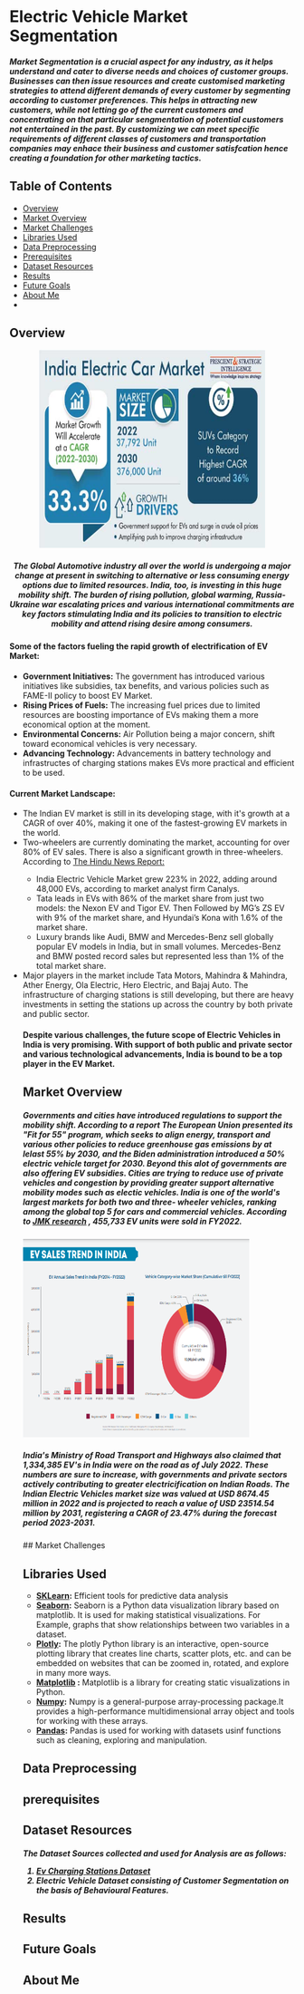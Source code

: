 <h1 align="centre"> Electric Vehicle Market Segmentation </h1>
<h5> Market Segmentation is a crucial aspect for any industry, as it helps understand and cater to diverse needs and choices of customer groups.
Businesses can then issue resources and create customised marketing strategies to attend different demands of every customer
by segmenting according to customer preferences.
This helps in attracting new customers, while not letting go of the current customers and concentrating on that particular sengmentation of potential customers 
not entertained in the past. By customizing we can meet specific requirements of different classes of customers and transportation companies may enhace their business and customer satisfcation hence creating a foundation for other marketing tactics.</h5>

## Table of Contents

- [Overview](#Overview)
- [Market Overview](#Market-Overview)
- [Market Challenges](#Market-challenges)
- [Libraries Used](#Libraries-Used)
- [Data Preprocessing](#Data-Preprocessing)
- [Prerequisites](#prerequisites)
- [Dataset Resources](#Dataset-Resources)
- [Results](#Results)
- [Future Goals](#Future-Goals)
- [About Me](#About-Me)
- 

## Overview
<div align="center">
<img src=Images/India-Electric-Car-Market.jpg width=400 height=350 ></img>
<h5> The Global Automotive industry all over the world is undergoing a major change at present in switching to alternative or less consuming energy options due to limited resources. India, too, is investing in this huge mobility shift.
The burden of rising pollution, global warming, Russia-Ukraine war escalating prices and various international commitments are key factors stimulating India and its policies to transition to electric mobility and attend rising desire among consumers.</h5></div>
<h4>Some of the factors fueling the rapid growth of electrification of EV Market:</h4>
<ul>
  <li><b>Government Initiatives:</b> The government has introduced various initiatives like subsidies, tax benefits, and various policies such as FAME-II policy to boost EV Market.</li>
  <li><b>Rising Prices of Fuels:</b> The increasing fuel prices due to limited resources are boosting importance of EVs making them a more economical option at the moment.</li>
<li><b>Environmental Concerns:</b> Air Pollution being a major concern, shift toward economical vehicles is very necessary.</li>
 <li><b>Advancing Technology:</b> Advancements in battery technology and infrastructes of charging stations makes EVs more practical and efficient to be used.</li>
</ul>
<h4> Current Market Landscape:</h4>
<ul>
  <li>The Indian EV market is still in its developing stage, with it's growth at a CAGR of over 40%, making it one of the fastest-growing EV markets in the world.</li>
<li>Two-wheelers are currently dominating the market, accounting for over 80% of EV sales. There is also a significant growth in three-wheelers.</li>
 According to <a href="https://www.thehindu.com/sci-tech/technology/indias-electric-vehicle-market-grew-223-in-2022/article66516424.ece">The Hindu News Report:</a>
<ul>
  <li> India Electric Vehicle Market grew 223% in 2022, adding around 48,000 EVs, according to market analyst firm Canalys.</li>
<li> Tata leads in EVs with 86% of the market share from just two models: the Nexon EV and Tigor EV. Then Followed by MG’s ZS EV with 9% of the market share, and Hyundai’s Kona with 1.6% of the market share.</li>
  <li>Luxury brands like Audi, BMW and Mercedes-Benz sell globally popular EV models in India, but in small volumes. Mercedes-Benz and BMW posted record sales but represented less than 1% of the total market share.</li>
</ul>


<li>Major players in the market include Tata Motors, Mahindra & Mahindra, Ather Energy, Ola Electric, Hero Electric, and Bajaj Auto.
The infrastructure of charging stations is still developing, but there are heavy investments in setting the stations up across the country by both private and public sector.</li>
<h4> Despite various challenges, the future scope of Electric Vehicles in India is very promising. With support of both public and private sector and various technological advancements, India is bound to be a top player in the EV Market.</h4>
</div>


## Market Overview
<h5> 
Governments and cities have introduced regulations to support the mobility shift. According to a report The European Union presented its "Fit for 55" program, which seeks to align energy, transport and various other policies to reduce greenhouse gas emissions by at lelast 55% by 2030, and the Biden administration introduced a 50% electric vehicle target for 2030. Beyond this alot of governments are also offering EV subsidies.
Cities are trying to reduce use of private vehicles and congestion by providing greater support alternative mobility modes such as electic vehicles.
India is one of the world's largest markets for both two and three- wheeler vehicles, ranking among the global top 5 for cars and commercial vehicles. According to <a href="https://jmkresearch.com/wp-content/uploads/2022/07/ARC-EV-FY22.pdf">JMK research</a>
, 455,733 EV units were sold in FY2022. </h5>
<img src=Images/EV-sales-trend-in-india-JMK.png width=400 height=350 ></img>
 <h5> India's Ministry of Road Transport and Highways also claimed that 1,334,385 EV's in India were on the road as of July 2022. These numbers are sure to increase, with governments and private sectors actively contributing to greater electricification on Indian Roads.
The Indian Electric Vehicles market size was valued at USD 8674.45 million in 2022 and is projected to reach a value of USD 23514.54 million by 2031, registering a CAGR of 23.47% during the forecast period 2023-2031.
</h5>
## Market Challenges
  
## Libraries Used

- **[SKLearn](https://scikit-learn.org/stable/):** Efficient tools for predictive data analysis
- **[Seaborn](https://seaborn.pydata.org/):**
  Seaborn is a Python data visualization library based on matplotlib. It is used for making statistical visualizations. For Example, graphs that show relationships between two variables in a dataset.  
- **[Plotly](https://plotly.com/python/getting-started/):**
  The plotly Python library is an interactive, open-source plotting library that creates line charts, scatter plots, etc. and can be embedded on websites that can be zoomed in, rotated, and explore in many more ways.
- **[Matplotlib](https://matplotlib.org/) :** Matplotlib is a library for creating static visualizations in Python.
- **[Numpy](https://www.geeksforgeeks.org/introduction-to-numpy/):**
  Numpy is a general-purpose array-processing package.It provides a high-performance multidimensional array object and tools for working with these arrays.
- **[Pandas](https://www.geeksforgeeks.org/introduction-to-pandas-in-python/):**
  Pandas is used for working with datasets usinf functions such as cleaning, exploring and manipulation.


## Data Preprocessing
## prerequisites
## Dataset Resources
<h5>The Dataset Sources collected and used for Analysis are as follows:

  1. <a href ="https://www.kaggle.com/datasets/saketpradhan/electric-vehicle-charging-stations-in-india"> Ev Charging Stations Dataset </a>
  2. Electric Vehicle Dataset consisting of Customer Segmentation on the basis of Behavioural Features.
</h5>

## Results
## Future Goals
## About Me
